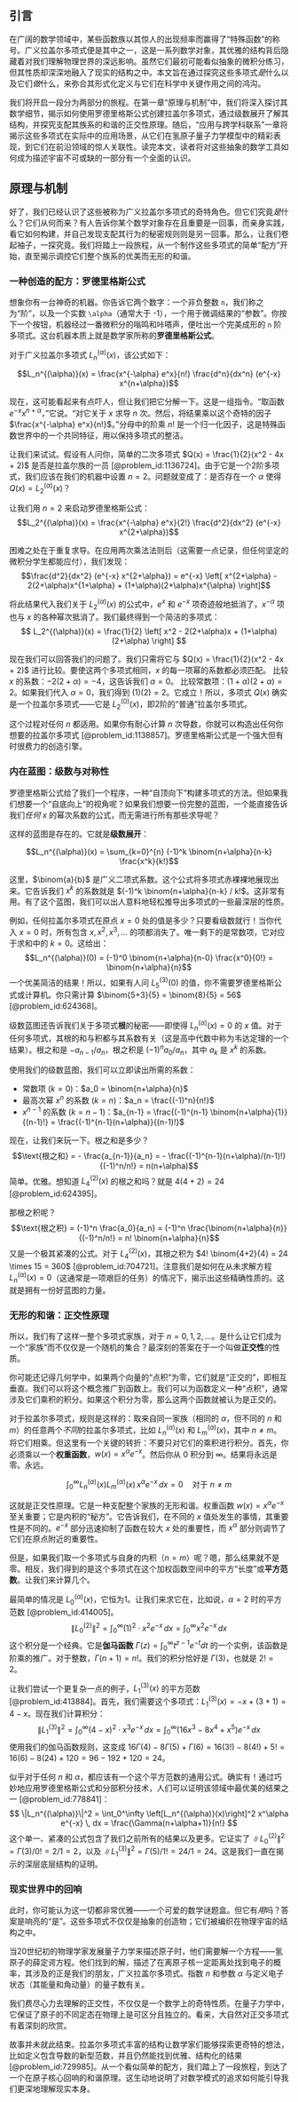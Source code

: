 ## 引言
在广阔的数学领域中，某些函数族以其惊人的出现频率而赢得了“特殊函数”的称号。广义拉盖尔多项式便是其中之一，这是一系列数学对象，其优雅的结构背后隐藏着对我们理解物理世界的深远影响。虽然它们最初可能看似抽象的微积分练习，但其性质却深深地融入了现实的结构之中。本文旨在通过探究这些多项式*是*什么以及它们*做*什么，来弥合其形式化定义与它们在科学中关键作用之间的鸿沟。

我们将开启一段分为两部分的旅程。在第一章“原理与机制”中，我们将深入探讨其数学细节，揭示如何使用罗德里格斯公式创建拉盖尔多项式，通过级数展开了解其结构，并探究支配其族系的和谐的正交性原理。随后，“应用与跨学科联系”一章将揭示这些多项式在实际中的应用场景，从它们在氢原子量子力学模型中的精彩表现，到它们在前沿领域的惊人关联性。读完本文，读者将对这些抽象的数学工具如何成为描述宇宙不可或缺的一部分有一个全面的认识。

## 原理与机制

好了，我们已经认识了这些被称为广义拉盖尔多项式的奇特角色。但它们究竟*是*什么？它们从何而来？有人告诉你某个数学对象存在且重要是一回事，而亲身实践，看它如何构建，并自己发现支配其行为的秘密规则则是另一回事。那么，让我们卷起袖子，一探究竟。我们将踏上一段旅程，从一个制作这些多项式的简单“配方”开始，直至揭示调控它们整个族系的优美而无形的和谐。

### 一种创造的配方：罗德里格斯公式

想象你有一台神奇的机器。你告诉它两个数字：一个非负整数 `n`，我们称之为“阶”，以及一个实数 `\alpha`（通常大于 -1），一个用于微调结果的“参数”。你按下一个按钮，机器经过一番微积分的嗡鸣和咔嗒声，便吐出一个完美成形的 `n` 阶多项式。这台机器本质上就是数学家所称的**罗德里格斯公式**。

对于广义拉盖尔多项式 $L_n^{(\alpha)}(x)$，该公式如下：

$$L_n^{(\alpha)}(x) = \frac{x^{-\alpha} e^x}{n!} \frac{d^n}{dx^n} (e^{-x} x^{n+\alpha})$$

现在，这可能看起来有点吓人，但让我们把它分解一下。这是一组指令。“取函数 $e^{-x} x^{n+\alpha}$，”它说。“对它关于 $x$ 求导 $n$ 次。然后，将结果乘以这个奇特的因子 $\frac{x^{-\alpha} e^x}{n!}$。”分母中的阶乘 $n!$ 是一个归一化因子，这是特殊函数世界中的一个共同特征，用以保持多项式的整洁。

让我们来试试。假设有人问你，简单的二次多项式 $Q(x) = \frac{1}{2}(x^2 - 4x + 2)$ 是否是拉盖尔族的一员 [@problem_id:1136724]。由于它是一个2阶多项式，我们应该在我们的机器中设置 $n=2$。问题就变成了：是否存在一个 $\alpha$ 使得 $Q(x) = L_2^{(\alpha)}(x)$？

让我们用 $n=2$ 来启动罗德里格斯公式：
$$L_2^{(\alpha)}(x) = \frac{x^{-\alpha} e^x}{2!} \frac{d^2}{dx^2} (e^{-x} x^{2+\alpha})$$

困难之处在于重复求导。在应用两次乘法法则后（这需要一点记录，但任何坚定的微积分学生都能应付），我们发现：
$$\frac{d^2}{dx^2} (e^{-x} x^{2+\alpha}) = e^{-x} \left[ x^{2+\alpha} - 2(2+\alpha)x^{1+\alpha} + (1+\alpha)(2+\alpha)x^{\alpha} \right]$$

将此结果代入我们关于 $L_2^{(\alpha)}(x)$ 的公式中，$e^x$ 和 $e^{-x}$ 项奇迹般地抵消了，$x^{-\alpha}$ 项也与 $x$ 的各种幂次抵消了。我们最终得到一个简洁的多项式：
$$ L_2^{(\alpha)}(x) = \frac{1}{2} \left[ x^2 - 2(2+\alpha)x + (1+\alpha)(2+\alpha) \right] $$

现在我们可以回答我们的问题了。我们只需将它与 $Q(x) = \frac{1}{2}(x^2 - 4x + 2)$ 进行比较。要使这两个多项式相同，$x$ 的每一项幂的系数都必须匹配。
比较 $x$ 的系数：$-2(2+\alpha) = -4$，这告诉我们 $\alpha=0$。
比较常数项：$(1+\alpha)(2+\alpha) = 2$。如果我们代入 $\alpha=0$，我们得到 $(1)(2)=2$。它成立！所以，多项式 $Q(x)$ 确实是一个拉盖尔多项式——它是 $L_2^{(0)}(x)$，即2阶的“普通”拉盖尔多项式。

这个过程对任何 $n$ 都适用。如果你有耐心计算 $n$ 次导数，你就可以构造出任何你想要的拉盖尔多项式 [@problem_id:1138857]。罗德里格斯公式是一个强大但有时很费力的创造引擎。

### 内在蓝图：级数与对称性

罗德里格斯公式给了我们一个程序，一种“自顶向下”构建多项式的方法。但如果我们想要一个“自底向上”的视角呢？如果我们想要一份完整的蓝图，一个能直接告诉我们*任何* $x$ 的幂次系数的公式，而无需进行所有那些求导呢？

这样的蓝图是存在的。它就是**级数展开**：

$$L_n^{(\alpha)}(x) = \sum_{k=0}^{n} (-1)^k \binom{n+\alpha}{n-k} \frac{x^k}{k!}$$

这里，$\binom{a}{b}$ 是广义二项式系数。这个公式将多项式赤裸裸地展现出来。它告诉我们 $x^k$ 的系数就是 $(-1)^k \binom{n+\alpha}{n-k} / k!$。这非常有用。有了这个蓝图，我们可以出人意料地轻松推导出多项式的一些最深层的性质。

例如，任何拉盖尔多项式在原点 $x=0$ 处的值是多少？只要看级数就行！当你代入 $x=0$ 时，所有包含 $x, x^2, x^3, \dots$ 的项都消失了。唯一剩下的是常数项，它对应于求和中的 $k=0$。这给出：
$$L_n^{(\alpha)}(0) = (-1)^0 \binom{n+\alpha}{n-0} \frac{x^0}{0!} = \binom{n+\alpha}{n}$$
一个优美简洁的结果！所以，如果有人问 $L_5^{(3)}(0)$ 的值，你不需要罗德里格斯公式或计算机。你只需计算 $\binom{5+3}{5} = \binom{8}{5} = 56$ [@problem_id:624368]。

级数蓝图还告诉我们关于多项式**根**的秘密——即使得 $L_n^{(\alpha)}(x)=0$ 的 $x$ 值。对于任何多项式，其根的和与积都与其系数有关（这是高中代数中称为韦达定理的一个结果）。根之和是 $-a_{n-1}/a_n$，根之积是 $(-1)^n a_0/a_n$，其中 $a_k$ 是 $x^k$ 的系数。

使用我们的级数蓝图，我们可以立即读出所需的系数：
- 常数项 ($k=0$)：$a_0 = \binom{n+\alpha}{n}$
- 最高次幂 $x^n$ 的系数 ($k=n$)：$a_n = \frac{(-1)^n}{n!}$
- $x^{n-1}$ 的系数 ($k=n-1$)：$a_{n-1} = \frac{(-1)^{n-1} \binom{n+\alpha}{1}}{(n-1)!} = \frac{(-1)^{n-1}(n+\alpha)}{(n-1)!}$

现在，让我们来玩一下。根之和是多少？
$$\text{根之和} = - \frac{a_{n-1}}{a_n} = - \frac{(-1)^{n-1}(n+\alpha)/(n-1)!}{(-1)^n/n!} = n(n+\alpha)$$
简单。优雅。想知道 $L_4^{(2)}(x)$ 的根之和吗？就是 $4(4+2)=24$ [@problem_id:624395]。

那根之积呢？
$$\text{根之积} = (-1)^n \frac{a_0}{a_n} = (-1)^n \frac{\binom{n+\alpha}{n}}{(-1)^n/n!} = n! \binom{n+\alpha}{n}$$
又是一个极其紧凑的公式。对于 $L_4^{(2)}(x)$，其根之积为 $4! \binom{4+2}{4} = 24 \times 15 = 360$ [@problem_id:704721]。注意我们是如何在从未求解方程 $L_n^{(\alpha)}(x)=0$（这通常是一项艰巨的任务）的情况下，揭示出这些精确性质的。这就是拥有一份好蓝图的力量。

### 无形的和谐：正交性原理

所以，我们有了这样一整个多项式家族，对于 $n=0, 1, 2, \dots$。是什么让它们成为一个“家族”而不仅仅是一个随机的集合？最深刻的答案在于一个叫做**正交性**的性质。

你可能还记得几何学中，如果两个向量的“点积”为零，它们就是“正交的”，即相互垂直。我们可以将这个概念推广到函数上。我们可以为函数定义一种“点积”，通常涉及它们乘积的积分。如果这个积分为零，那么这两个函数就被认为是正交的。

对于拉盖尔多项式，规则是这样的：取来自同一家族（相同的 $\alpha$，但不同的 $n$ 和 $m$）的任意两个*不同*的拉盖尔多项式，比如 $L_n^{(\alpha)}(x)$ 和 $L_m^{(\alpha)}(x)$，其中 $n \ne m$。将它们相乘。但这里有一个关键的转折：不要只对它们的乘积进行积分。首先，你必须乘以一个**权重函数**，$w(x) = x^{\alpha} e^{-x}$。然后你从 $0$ 积分到 $\infty$。结果将永远是零。永远。

$$ \int_0^\infty L_n^{(\alpha)}(x) L_m^{(\alpha)}(x) \, x^\alpha e^{-x} \, dx = 0 \quad \text{对于 } n \ne m $$

这就是正交性原理。它是一种支配整个家族的无形和谐。权重函数 $w(x) = x^{\alpha} e^{-x}$ 至关重要；它是内积的“秘方”。它告诉我们，在不同的 $x$ 值处发生的事情，其重要性是不同的。$e^{-x}$ 部分迅速抑制了函数在较大 $x$ 处的重要性，而 $x^\alpha$ 部分则调节了它们在原点附近的重要性。

但是，如果我们取一个多项式与自身的内积（$n=m$）呢？嗯，那么结果就不是零。相反，我们得到的是这个多项式在这个加权函数空间中的平方“长度”或**平方范数**。让我们来计算几个。

最简单的情况是 $L_0^{(\alpha)}(x)$，它恒为1。让我们来求它在，比如说，$\alpha=2$ 时的平方范数 [@problem_id:414005]。
$$ \|L_0^{(2)}\|^2 = \int_0^\infty (1)^2 \cdot x^2 e^{-x} \, dx = \int_0^\infty x^2 e^{-x} \, dx $$
这个积分是一个经典。它是**伽马函数** $\Gamma(z) = \int_0^\infty t^{z-1}e^{-t}dt$ 的一个实例，该函数是阶乘的推广。对于整数，$\Gamma(n+1) = n!$。我们的积分恰好是 $\Gamma(3)$，也就是 $2! = 2$。

让我们尝试一个更复杂一点的例子，$L_1^{(3)}(x)$ 的平方范数 [@problem_id:413884]。首先，我们需要这个多项式：$L_1^{(3)}(x) = -x + (3+1) = 4-x$。现在我们计算积分：
$$ \|L_1^{(3)}\|^2 = \int_0^\infty (4-x)^2 \cdot x^3 e^{-x} \, dx = \int_0^\infty (16x^3 - 8x^4 + x^5) e^{-x} \, dx $$
使用我们的伽马函数规则，这变成 $16\Gamma(4) - 8\Gamma(5) + \Gamma(6) = 16(3!) - 8(4!) + 5! = 16(6) - 8(24) + 120 = 96 - 192 + 120 = 24$。

似乎对于任何 $n$ 和 $\alpha$，都应该有一个这个平方范数的通用公式。确实有！通过巧妙地应用罗德里格斯公式和分部积分技术，人们可以证明该领域中最优美的结果之一 [@problem_id:778841]：
$$ \|L_n^{(\alpha)}\|^2 = \int_0^\infty \left[L_n^{(\alpha)}(x)\right]^2 x^\alpha e^{-x} \, dx = \frac{\Gamma(n+\alpha+1)}{n!} $$
这个单一、紧凑的公式包含了我们之前所有的结果以及更多。它证实了 $\|L_0^{(2)}\|^2 = \Gamma(3)/0! = 2/1 = 2$，以及 $\|L_1^{(3)}\|^2 = \Gamma(5)/1! = 24/1 = 24$。这是我们一直在揭示的深层底层结构的证明。

### 现实世界中的回响

此时，你可能认为这一切都非常优雅——一个可爱的数学谜题盒。但它有*用*吗？答案是响亮的“是”。这些多项式不仅仅是抽象的创造物；它们被编织在物理宇宙的结构之中。

当20世纪初的物理学家发展量子力学来描述原子时，他们需要解一个方程——氢原子的薛定谔方程。他们找到的解，描述了在离原子核一定距离处找到电子的概率，其涉及的正是我们的朋友，广义拉盖尔多项式。指数 $n$ 和参数 $\alpha$ 与定义电子状态（其能量和角动量）的量子数有关。

我们费尽心力去理解的正交性，不仅仅是一个数学上的奇特性质。在量子力学中，它保证了原子的不同定态在物理上是可区分且独立的。看来，大自然对正交多项式有着深刻的欣赏。

故事并未就此结束。拉盖尔多项式丰富的结构让数学家们能够探索更奇特的想法，比如定义包含导数的新型范数，并且仍然能找到优雅、结构化的结果 [@problem_id:729985]。从一个看似简单的配方，我们踏上了一段旅程，到达了一个在原子核心回响的和谐原理。这生动地说明了对数学模式的追求如何能引导我们更深地理解现实本身。

